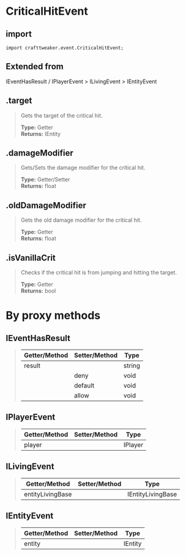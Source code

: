 # CriticalHitEvent

## import
`import crafttweaker.event.CriticalHitEvent;`

## Extended from
IEventHasResult / IPlayerEvent > ILivingEvent > IEntityEvent

## .target
> Gets the target of the critical hit.
>
> **Type:** Getter  
> **Returns:** IEntity

## .damageModifier
> Gets/Sets the damage modifier for the critical hit.
>
> **Type:** Getter/Setter  
> **Returns:** float

## .oldDamageModifier
> Gets the old damage modifier for the critical hit.
>
> **Type:** Getter  
> **Returns:** float

## .isVanillaCrit
> Checks if the critical hit is from jumping and hitting the target.
>
> **Type:** Getter  
> **Returns:** bool

# By proxy methods

## IEventHasResult
> | Getter/Method   | Setter/Method     | Type                  |
> |-----------------|-------------------|-----------------------|
> | result          |                   | string                |
> |                 | deny              | void                  |
> |                 | default           | void                  |
> |                 | allow             | void                  |

## IPlayerEvent
> | Getter/Method   | Setter/Method     | Type                  |
> |-----------------|-------------------|-----------------------|
> | player          |                   | IPlayer               |

## ILivingEvent
> | Getter/Method   | Setter/Method     | Type                  |
> |-----------------|-------------------|-----------------------|
> | entityLivingBase|                   | IEntityLivingBase     |

## IEntityEvent
> | Getter/Method   | Setter/Method     | Type                  |
> |-----------------|-------------------|-----------------------|
> | entity          |                   | IEntity               |